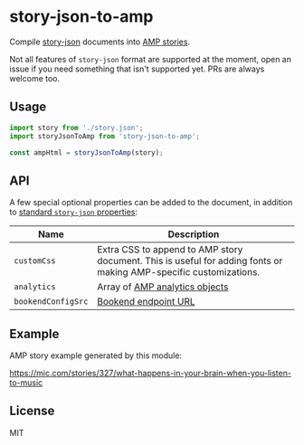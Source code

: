 # story-json-to-amp

Compile [story-json](https://github.com/micnews/story-json) documents into [AMP stories](https://github.com/ampproject/amphtml/blob/master/extensions/amp-story/amp-story.md).

Not all features of `story-json` format are supported at the moment, open an issue if you need something that isn't supported yet. PRs are always welcome too.

## Usage

```js
import story from './story.json';
import storyJsonToAmp from 'story-json-to-amp';

const ampHtml = storyJsonToAmp(story);
```

## API

A few special optional properties can be added to the document, in addition to [standard `story-json` properties](https://github.com/micnews/story-json#document-properties):

| Name | Description |
| ------ | ------------- |
| `customCss` | Extra CSS to append to AMP story document. This is useful for adding fonts or making AMP-specific customizations. |
| `analytics` | Array of [AMP analytics objects](https://www.ampproject.org/docs/reference/components/amp-analytics) |
| `bookendConfigSrc` | [Bookend endpoint URL](https://www.ampproject.org/docs/tutorials/visual_story/create_bookend) |

## Example

AMP story example generated by this module:

https://mic.com/stories/327/what-happens-in-your-brain-when-you-listen-to-music

## License

MIT
